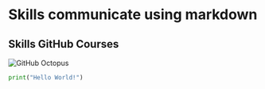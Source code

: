 # Skills communicate using markdown 
## Skills GitHub Courses
![GitHub Octopus](https://techcrunch.com/wp-content/uploads/2010/07/github-logo.png)

``` python
print("Hello World!")
```
